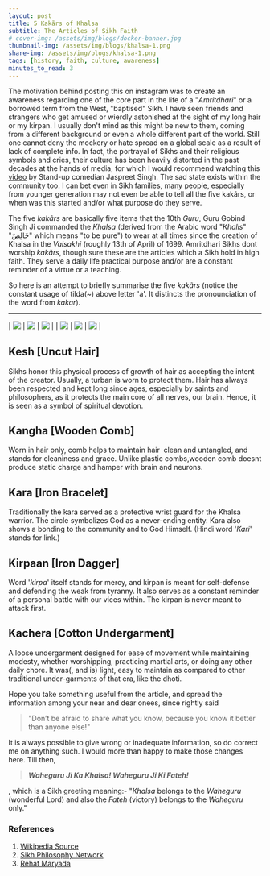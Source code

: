 ```yaml
---
layout: post
title: 5 Kakãrs of Khalsa
subtitle: The Articles of Sikh Faith
# cover-img: /assets/img/blogs/docker-banner.jpg
thumbnail-img: /assets/img/blogs/khalsa-1.png
share-img: /assets/img/blogs/khalsa-1.png
tags: [history, faith, culture, awareness]
minutes_to_read: 3
---
```


The motivation behind posting this on instagram was to create an awareness regarding one of the core part in the life of a "*Amritdhari*" or a borrowed term from the West, "baptised" Sikh. I have seen friends and strangers who get amused or wierdly astonished at the sight of my long hair or my kirpan. I usually don't mind as this might be new to them, coming from a different background or even a whole different part of the world. Still one cannot deny the mockery or hate spread on a global scale as a result of lack of complete info. In fact, the portrayal of Sikhs and their religious symbols and cries, their culture has been heavily distorted in the past decades at the hands of media, for which I would recommend watching this [video](https://www.youtube.com/watch?v=ZlojJCbqPJA) by Stand-up comedian Jaspreet Singh. The sad state exists within the community too. I can bet even in Sikh families, many people, especially from younger generation may not even be able to tell all the five kakãrs, or when was this started and/or what purpose do they serve.

The five *kakãrs* are basically five items that the 10th *Guru*, Guru Gobind Singh Ji commanded the *Khalsa* (derived from the Arabic word "*Khalis*" "خَالِصٌ" which means "to be pure") to wear at all times since the creation of Khalsa in the *Vaisakhi* (roughly 13th of April) of 1699. <span class="mark">Amritdhari Sikhs dont worship *kakãrs*, though sure these are the articles which a Sikh hold in high faith. They serve a daily life practical purpose and/or are a constant reminder of a virtue or a teaching.</span>

So here is an attempt to briefly summarise the five *kakãrs* (notice the constant usage of tilda(~) above letter 'a'. It distincts the pronounciation of the word from *kakar*).
<hr class="small">

| ![]({{site.baseurl}}/assets/img/blogs/khalsa-1.png) | ![]({{site.baseurl}}/assets/img/blogs/khalsa-2.png) | ![]({{site.baseurl}}/assets/img/blogs/khalsa-3.png) |
| ![]({{site.baseurl}}/assets/img/blogs/khalsa-4.png) | ![]({{site.baseurl}}/assets/img/blogs/khalsa-5.png) | ![]({{site.baseurl}}/assets/img/blogs/khalsa-6.png) |


## Kesh [Uncut Hair]

Sikhs honor this physical process of growth of hair as accepting the intent of the creator. Usually, a turban is worn to protect them. Hair has always been respected and kept long since ages, especially by saints and philosophers, as it protects the main core of all nerves, our brain. Hence, it is seen as a symbol of spiritual devotion.

## Kangha [Wooden Comb]

Worn in hair only, comb helps to maintain hair  clean and untangled, and stands for cleaniness and grace. Unlike plastic combs,wooden comb doesnt produce static charge and hamper with brain and neurons. 

## Kara [Iron Bracelet]

Traditionally the kara served as a protective wrist guard for the Khalsa warrior. The circle symbolizes God as a never-ending entity. Kara also shows a bonding to the community and to God Himself. (Hindi word '*Kari*' stands for link.)

## Kirpaan [Iron Dagger]

Word '*kirpa*' itself stands for mercy, and kirpan is meant for self-defense and defending the weak from tyranny. It also serves as a constant reminder of a personal battle with our vices within. The kirpan is never meant to attack first.

## Kachera [Cotton Undergarment]

A loose undergarment designed for ease of movement while maintaining modesty, whether worshipping, practicing martial arts, or doing any other daily chore. It was(, and is) light, easy to maintain as compared to other traditional under-garments of that era, like the dhoti.

Hope you take something useful from the article, and spread the information among your near and dear onees, since rightly said

> "Don’t be afraid to share what you know, because you know it better than anyone else!"

It is always possible to give wrong or inadequate information, so do correct me on anything such. I would more than happy to make those changes here. Till then,

> **_Waheguru Ji Ka Khalsa! Waheguru Ji Ki Fateh!_**

, which is a Sikh greeting meaning:- "*Khalsa* belongs to the *Waheguru* (wonderful Lord) and also the *Fateh* (victory) belongs to the *Waheguru* only."

### References

1. [Wikipedia Source](https://en.wikipedia.org/wiki/The_Five_Ks)
2. [Sikh Philosophy Network](https://www.sikhphilosophy.net/threads/why-we-say-waheguru-ji-ka-khalsa-waheguru-ji-ki-fateh.20204/)
3. [Rehat Maryada](http://www.discoversikhism.com/sikhism/rehat_maryada.html)